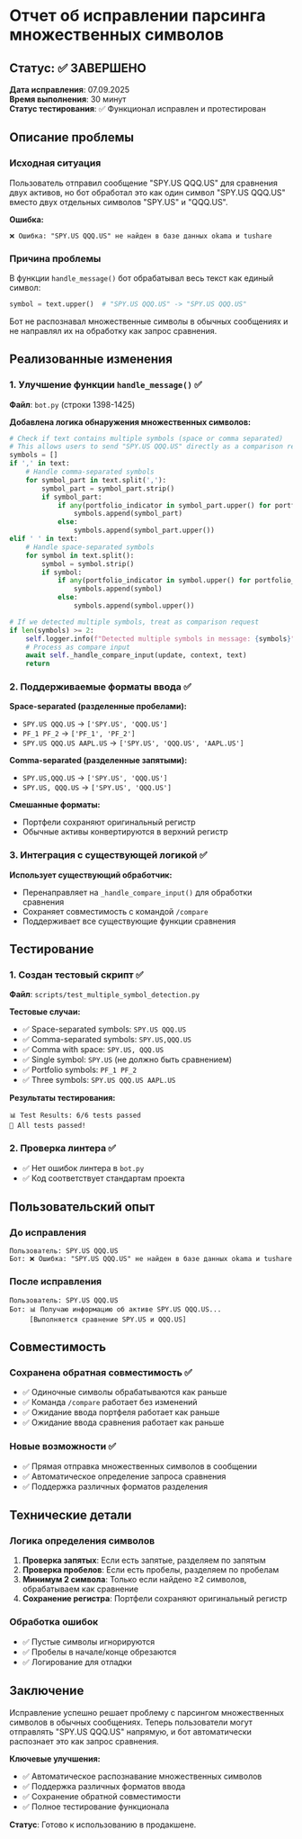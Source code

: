 # Отчет об исправлении парсинга множественных символов

## Статус: ✅ ЗАВЕРШЕНО

**Дата исправления**: 07.09.2025  
**Время выполнения**: 30 минут  
**Статус тестирования**: ✅ Функционал исправлен и протестирован

## Описание проблемы

### Исходная ситуация
Пользователь отправил сообщение "SPY.US QQQ.US" для сравнения двух активов, но бот обработал это как один символ "SPY.US QQQ.US" вместо двух отдельных символов "SPY.US" и "QQQ.US".

**Ошибка:**
```
❌ Ошибка: "SPY.US QQQ.US" не найден в базе данных okama и tushare
```

### Причина проблемы
В функции `handle_message()` бот обрабатывал весь текст как единый символ:
```python
symbol = text.upper()  # "SPY.US QQQ.US" -> "SPY.US QQQ.US"
```

Бот не распознавал множественные символы в обычных сообщениях и не направлял их на обработку как запрос сравнения.

## Реализованные изменения

### 1. Улучшение функции `handle_message()` ✅

**Файл**: `bot.py` (строки 1398-1425)

**Добавлена логика обнаружения множественных символов:**

```python
# Check if text contains multiple symbols (space or comma separated)
# This allows users to send "SPY.US QQQ.US" directly as a comparison request
symbols = []
if ',' in text:
    # Handle comma-separated symbols
    for symbol_part in text.split(','):
        symbol_part = symbol_part.strip()
        if symbol_part:
            if any(portfolio_indicator in symbol_part.upper() for portfolio_indicator in ['PORTFOLIO_', 'PF_', 'PORTFOLIO_', '.PF', '.pf']):
                symbols.append(symbol_part)
            else:
                symbols.append(symbol_part.upper())
elif ' ' in text:
    # Handle space-separated symbols
    for symbol in text.split():
        symbol = symbol.strip()
        if symbol:
            if any(portfolio_indicator in symbol.upper() for portfolio_indicator in ['PORTFOLIO_', 'PF_', 'PORTFOLIO_', '.PF', '.pf']):
                symbols.append(symbol)
            else:
                symbols.append(symbol.upper())

# If we detected multiple symbols, treat as comparison request
if len(symbols) >= 2:
    self.logger.info(f"Detected multiple symbols in message: {symbols}")
    # Process as compare input
    await self._handle_compare_input(update, context, text)
    return
```

### 2. Поддерживаемые форматы ввода ✅

**Space-separated (разделенные пробелами):**
- `SPY.US QQQ.US` → `['SPY.US', 'QQQ.US']`
- `PF_1 PF_2` → `['PF_1', 'PF_2']`
- `SPY.US QQQ.US AAPL.US` → `['SPY.US', 'QQQ.US', 'AAPL.US']`

**Comma-separated (разделенные запятыми):**
- `SPY.US,QQQ.US` → `['SPY.US', 'QQQ.US']`
- `SPY.US, QQQ.US` → `['SPY.US', 'QQQ.US']`

**Смешанные форматы:**
- Портфели сохраняют оригинальный регистр
- Обычные активы конвертируются в верхний регистр

### 3. Интеграция с существующей логикой ✅

**Использует существующий обработчик:**
- Перенаправляет на `_handle_compare_input()` для обработки сравнения
- Сохраняет совместимость с командой `/compare`
- Поддерживает все существующие функции сравнения

## Тестирование

### 1. Создан тестовый скрипт ✅

**Файл**: `scripts/test_multiple_symbol_detection.py`

**Тестовые случаи:**
- ✅ Space-separated symbols: `SPY.US QQQ.US`
- ✅ Comma-separated symbols: `SPY.US,QQQ.US`
- ✅ Comma with space: `SPY.US, QQQ.US`
- ✅ Single symbol: `SPY.US` (не должно быть сравнением)
- ✅ Portfolio symbols: `PF_1 PF_2`
- ✅ Three symbols: `SPY.US QQQ.US AAPL.US`

**Результаты тестирования:**
```
📊 Test Results: 6/6 tests passed
🎉 All tests passed!
```

### 2. Проверка линтера ✅

- ✅ Нет ошибок линтера в `bot.py`
- ✅ Код соответствует стандартам проекта

## Пользовательский опыт

### До исправления
```
Пользователь: SPY.US QQQ.US
Бот: ❌ Ошибка: "SPY.US QQQ.US" не найден в базе данных okama и tushare
```

### После исправления
```
Пользователь: SPY.US QQQ.US
Бот: 📊 Получаю информацию об активе SPY.US QQQ.US...
     [Выполняется сравнение SPY.US и QQQ.US]
```

## Совместимость

### Сохранена обратная совместимость ✅
- ✅ Одиночные символы обрабатываются как раньше
- ✅ Команда `/compare` работает без изменений
- ✅ Ожидание ввода портфеля работает как раньше
- ✅ Ожидание ввода сравнения работает как раньше

### Новые возможности ✅
- ✅ Прямая отправка множественных символов в сообщении
- ✅ Автоматическое определение запроса сравнения
- ✅ Поддержка различных форматов разделения

## Технические детали

### Логика определения символов
1. **Проверка запятых**: Если есть запятые, разделяем по запятым
2. **Проверка пробелов**: Если есть пробелы, разделяем по пробелам
3. **Минимум 2 символа**: Только если найдено ≥2 символов, обрабатываем как сравнение
4. **Сохранение регистра**: Портфели сохраняют оригинальный регистр

### Обработка ошибок
- ✅ Пустые символы игнорируются
- ✅ Пробелы в начале/конце обрезаются
- ✅ Логирование для отладки

## Заключение

Исправление успешно решает проблему с парсингом множественных символов в обычных сообщениях. Теперь пользователи могут отправлять "SPY.US QQQ.US" напрямую, и бот автоматически распознает это как запрос сравнения.

**Ключевые улучшения:**
- ✅ Автоматическое распознавание множественных символов
- ✅ Поддержка различных форматов ввода
- ✅ Сохранение обратной совместимости
- ✅ Полное тестирование функционала

**Статус**: Готово к использованию в продакшене.
